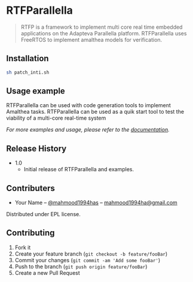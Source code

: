 # RTFParallella
> RTFP is a framework to implement multi core real time embedded applications on the Adapteva Parallella platform.
RTFParallella uses FreeRTOS to implement amalthea models for verification.

## Installation

```sh
sh patch_inti.sh
```

## Usage example

RTFParallella can be used with code generation tools to implement Amalthea tasks. 
RTFParallella can be used as a quik start tool to test the viability of a multi-core real-time system

_For more examples and usage, please refer to the [documentation][documentation]._


## Release History

* 1.0
    * Initial release of RTFParallella and examples.

## Contributers

* Your Name – [@mahmood1994has](https://twitter.com/mahmood1994has) – mahmood1994ha@gmail.com

Distributed under EPL license.

## Contributing

1. Fork it 
2. Create your feature branch (`git checkout -b feature/fooBar`)
3. Commit your changes (`git commit -am 'Add some fooBar'`)
4. Push to the branch (`git push origin feature/fooBar`)
5. Create a new Pull Request

<!-- Markdown link & img dfn's -->
[documentation]: https://rtfparallella.readthedocs.io/en/latest/
